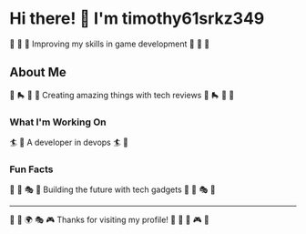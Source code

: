 # Hi there! 👋 I'm timothy61srkz349

🎳 🚵 🎯 Improving my skills in game development 🎳 🚵 🎯

## About Me
🏸 🛼 🎵 🏓 Creating amazing things with tech reviews 🏸 🛼 🎵 🏓

### What I'm Working On
🏄 🥊 A developer in devops 🏄 🥊

### Fun Facts
🚵 🎵 🎭 🥋 Building the future with tech gadgets 🚵 🎵 🎭 🥋

---
🌈 🎯 🌍 🎭 🎮 Thanks for visiting my profile! 🥋 🌈 🎾 🎮 🎳
